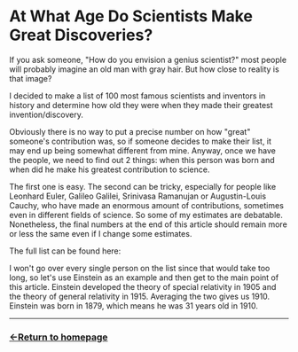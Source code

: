 # At What Age Do Scientists Make Great Discoveries?

If you ask someone, "How do you envision a genius scientist?" most people will probably imagine an old man with gray hair. But how close to reality is that image?

I decided to make a list of 100 most famous scientists and inventors in history and determine how old they were when they made their greatest invention/discovery.

Obviously there is no way to put a precise number on how "great" someone's contribution was, so if someone decides to make their list, it may end up being somewhat different from mine. Anyway, once we have the people, we need to find out 2 things: when this person was born and when did he make his greatest contribution to science.

The first one is easy. The second can be tricky, especially for people like Leonhard Euler, Galileo Galilei, Srinivasa Ramanujan or Augustin-Louis Cauchy, who have made an enormous amount of contributions, sometimes even in different fields of science. So some of my estimates are debatable. Nonetheless, the final numbers at the end of this article should remain more or less the same even if I change some estimates.

The full list can be found here: 

I won't go over every single person on the list since that would take too long, so let's use Einstein as an example and then get to the main point of this article. Einstein developed the theory of special relativity in 1905 and the theory of general relativity in 1915. 
Averaging the two gives us 1910. Einstein was born in 1879, which means he was 31 years old in 1910.



___
### [←Return to homepage](https://expertium.github.io/)
